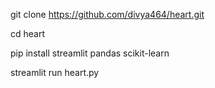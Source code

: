 git clone https://github.com/divya464/heart.git

cd heart

pip install streamlit pandas scikit-learn

streamlit run heart.py
